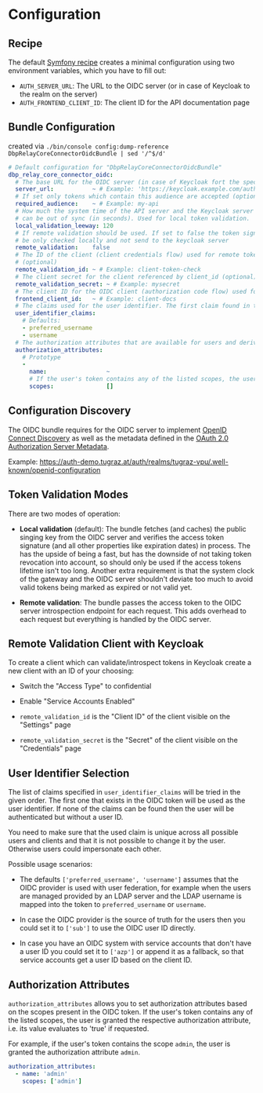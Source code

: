 # Configuration

## Recipe

The default [Symfony recipe](https://github.com/digital-blueprint/symfony-recipes/tree/main/dbp/relay-core-connector-oidc-bundle)
creates a minimal configuration using two environment variables, which you have to fill out:

* `AUTH_SERVER_URL`: The URL to the OIDC server (or in case of Keycloak to the realm on the server)
* `AUTH_FRONTEND_CLIENT_ID`: The client ID for the API documentation page

## Bundle Configuration

created via `./bin/console config:dump-reference DbpRelayCoreConnectorOidcBundle | sed '/^$/d'`

```yaml
# Default configuration for "DbpRelayCoreConnectorOidcBundle"
dbp_relay_core_connector_oidc:
  # The base URL for the OIDC server (in case of Keycloak fort the specific realm)
  server_url:           ~ # Example: 'https://keycloak.example.com/auth/realms/my-realm'
  # If set only tokens which contain this audience are accepted (optional)
  required_audience:    ~ # Example: my-api
  # How much the system time of the API server and the Keycloak server
  # can be out of sync (in seconds). Used for local token validation.
  local_validation_leeway: 120
  # If remote validation should be used. If set to false the token signature will
  # be only checked locally and not send to the keycloak server
  remote_validation:    false
  # The ID of the client (client credentials flow) used for remote token validation
  # (optional)
  remote_validation_id: ~ # Example: client-token-check
  # The client secret for the client referenced by client_id (optional)
  remote_validation_secret: ~ # Example: mysecret
  # The client ID for the OIDC client (authorization code flow) used for API docs and other frontends provided by the API itself
  frontend_client_id:   ~ # Example: client-docs
  # The claims used for the user identifier. The first claim found in the token will be used.
  user_identifier_claims:
    # Defaults:
    - preferred_username
    - username
  # The authorization attributes that are available for users and derived from OIDC token scopes
  authorization_attributes:
    # Prototype
    -
      name:                 ~
      # If the user's token contains any of the listed scopes, the user is granted the respective authorization attribute, i.e. its value evaluates to 'true' if requested
      scopes:               []

```

## Configuration Discovery

The OIDC bundle requires for the OIDC server to implement [OpenID Connect
Discovery](https://openid.net/specs/openid-connect-discovery-1_0.html) as well
as the metadata defined in the [OAuth 2.0 Authorization Server
Metadata](https://datatracker.ietf.org/doc/html/rfc8414).

Example: https://auth-demo.tugraz.at/auth/realms/tugraz-vpu/.well-known/openid-configuration


## Token Validation Modes

There are two modes of operation:

* **Local validation** (default): The bundle fetches (and caches) the public
  singing key from the OIDC server and verifies the access token signature (and
  all other properties like expiration dates) in process. The has the upside of
  being a fast, but has the downside of not taking token revocation into
  account, so should only be used if the access tokens lifetime isn't too long.
  Another extra requirement is that the system clock of the gateway and the OIDC
  server shouldn't deviate too much to avoid valid tokens being marked as
  expired or not valid yet.

* **Remote validation**: The bundle passes the access token to the OIDC server
  introspection endpoint for each request. This adds overhead to each request but
  everything is handled by the OIDC server.


## Remote Validation Client with Keycloak

To create a client which can validate/introspect tokens in Keycloak create a
new client with an ID of your choosing:

* Switch the "Access Type" to confidential
* Enable "Service Accounts Enabled"

* `remote_validation_id` is the "Client ID" of the client visible on the "Settings" page
* `remote_validation_secret` is the "Secret" of the client visible on the "Credentials" page

## User Identifier Selection

The list of claims specified in `user_identifier_claims` will be tried in the
given order. The first one that exists in the OIDC token will be used as the
user identifier. If none of the claims can be found then the user will be
authenticated but without a user ID.

You need to make sure that the used claim is unique across all possible users
and clients and that it is not possible to change it by the user. Otherwise
users could impersonate each other.

Possible usage scenarios:

* The defaults `['preferred_username', 'username']` assumes that the OIDC
  provider is used with user federation, for example when the users are managed
  provided by an LDAP server and the LDAP username is mapped into the token to
  `preferred_username` or `username`.

* In case the OIDC provider is the source of truth for the users then you could
  set it to `['sub']` to use the OIDC user ID directly.

* In case you have an OIDC system with service accounts that don't have a user
  ID you could set it to `['azp']` or append it as a fallback, so that service
  accounts get a user ID based on the client ID.

## Authorization Attributes

`authorization_attributes` allows you to set authorization attributes based on
the scopes present in the OIDC token. If the user's token contains any of the
listed scopes, the user is granted the respective authorization attribute, i.e.
its value evaluates to 'true' if requested.

For example, if the user's token contains the scope `admin`, the user is granted
the authorization attribute `admin`.

```yaml
authorization_attributes:
  - name: 'admin'
    scopes: ['admin']
```